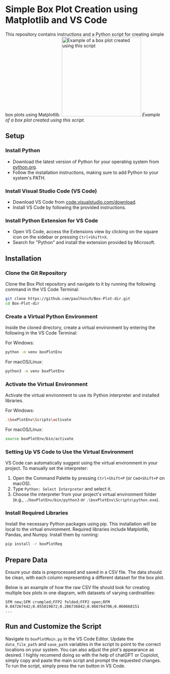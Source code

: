 
# Simple Box Plot Creation using Matplotlib and VS Code

This repository contains instructions and a Python script for creating simple box plots using Matplotlib. 
<img src="https://github.com/paulhosch/Box-Plot/assets/39274609/fc94c289-b5b2-42e8-bb8b-aeae587ee448" width="250" alt="Example of a box plot created using this script">
*Example of a box plot created using this script.*

## Setup

### Install Python

- Download the latest version of Python for your operating system from [python.org](https://www.python.org/).
- Follow the installation instructions, making sure to add Python to your system's PATH.

### Install Visual Studio Code (VS Code)

- Download VS Code from [code.visualstudio.com/download](https://code.visualstudio.com/download).
- Install VS Code by following the provided instructions.

### Install Python Extension for VS Code

- Open VS Code, access the Extensions view by clicking on the square icon on the sidebar or pressing `Ctrl+Shift+X`.
- Search for "Python" and install the extension provided by Microsoft.

## Installation

### Clone the Git Repository

Clone the Box Plot repository and navigate to it by running the following command in the VS Code Terminal:

```bash
git clone https://github.com/paulhosch/Box-Plot-dir.git
cd Box-Plot-dir
```

### Create a Virtual Python Environment

Inside the cloned directory, create a virtual environment by entering the following in the VS Code Terminal:

For Windows:
```bash
python -m venv boxPlotEnv
```

For macOS/Linux:
```bash
python3 -m venv boxPlotEnv
```

### Activate the Virtual Environment

Activate the virtual environment to use its Python interpreter and installed libraries. 

For Windows:
```bash
.\boxPlotEnv\Scripts\activate
```

For macOS/Linux:
```bash
source boxPlotEnv/bin/activate
```

### Setting Up VS Code to Use the Virtual Environment

VS Code can automatically suggest using the virtual environment in your project. To manually set the interpreter:

1. Open the Command Palette by pressing `Ctrl+Shift+P` (or `Cmd+Shift+P` on macOS).
2. Type `Python: Select Interpreter` and select it.
3. Choose the interpreter from your project's virtual environment folder (e.g., `./boxPlotEnv/bin/python3` or `.\boxPlotEnv\Scripts\python.exe`).

### Install Required Libraries

Install the necessary Python packages using pip. This installation will be local to the virtual environment. Required libraries include Matplotlib, Pandas, and Numpy. Install them by running:

```bash
pip install -r boxPlotReq
```

## Prepare Data

Ensure your data is preprocessed and saved in a CSV file. The data should be clean, with each column representing a different dataset for the box plot.

Below is an example of how the raw CSV file should look for creating multiple box plots in one diagram, with datasets of varying cardinalities:

```
SFM new;SFM crumpled;FFP2 folded;FFP2 open;RFM
0.047267442;0.055819672;0.286736842;0.066764706;0.060668151
...
```

## Run and Customize the Script

Navigate to `boxPlotMain.py` in the VS Code Editor. Update the `data_file_path` and `save_path` variables in the script to point to the correct locations on your system. You can also adjust the plot's appearance as desired. I highly recomend doing so with the help of chatGPT or Copiolot, simply copy and paste the main script and prompt the requested changes. 
To run the script, simply press the run button in VS Code.

